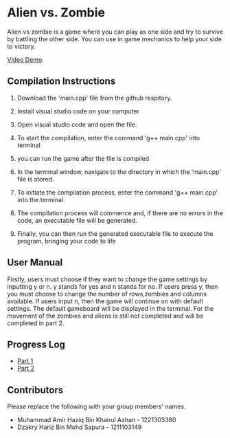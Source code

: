 # Alien vs. Zombie

Alien vs zombie is a game where you can play as one side and try to survive by battling the other side. You can use in game mechanics to help your side to victory.

[Video Demo](https://youtu.be/alUDN-GcdsM).

## Compilation Instructions

1. Download the 'main.cpp' file from the github respitory.
2. Install visual studio code on your computer
3. Open visual studio code and open the file.
4. To start the compilation, enter the command 'g++ main.cpp' into terminal
5. you can run the game after the file is compiled

2. In the terminal window, navigate to the directory in which the 'main.cpp' file is stored.
3. To initiate the compilation process, enter the command 'g++ main.cpp' into the terminal.
3. The compilation process will commence and, if there are no errors in the code, an executable file will be generated.
4. Finally, you can then run the generated executable file to execute the program, bringing your code to life


## User Manual

Firstly, users must choose if they want to change the game settings by inputting y or n. y stands for yes and n stands for no. If users press y, then you must choose to change the number of rows,zombies and columns available. If users input n, then the game will continue on with default settings. The default gameboard will be displayed in the terminal. For the movement of the zombies and aliens is still not completed and will be completed in part 2. 

## Progress Log

- [Part 1](PART1.md)
- [Part 2](PART2.md)

## Contributors

Please replace the following with your group members' names. 

- Muhammad Amir Haziq Bin Khairul Azhan - 1221303380
- Dzakry Hariz Bin Mohd Sapura - 1211103149
